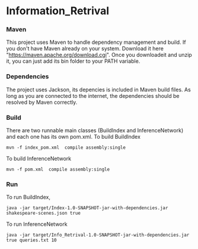# Information_Retrival

### Maven
This project uses Maven to handle dependency management and build. If you don't have Maven already on your system. Download it here "https://maven.apache.org/download.cgi". Once you downloadeit and unzip it, you can just add its bin folder to your PATH variable.

### Dependencies

The project uses Jackson, its depencies is included in Maven build files. As long as you are connected to the internet, the dependencies should be resolved by Maven correctly.

### Build
There are two runnable main classes (BuildIndex and InferenceNetwork) and each one has its own pom.xml.
To build BuildIndex
```
mvn -f index_pom.xml  compile assembly:single
```
To build InferenceNetwork
```
mvn -f pom.xml  compile assembly:single
```

### Run
To run BuildIndex,
```
java -jar target/Index-1.0-SNAPSHOT-jar-with-dependencies.jar shakespeare-scenes.json true
```
To run InferenceNetwork
```
java -jar target/Info_Retrival-1.0-SNAPSHOT-jar-with-dependencies.jar true queries.txt 10

```